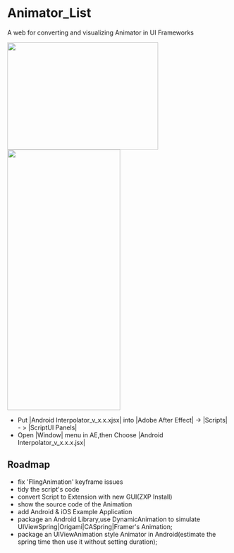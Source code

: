 # Animator_List

A web for converting and visualizing Animator in UI Frameworks

<img src="https://raw.githubusercontent.com/MartinRGB/Animator_List/master/art/art1.png" alt="" data-canonical-src="https://raw.githubusercontent.com/MartinRGB/Animator_List/master/art/art1.png" width="342" height="243" />

<img src="https://raw.githubusercontent.com/MartinRGB/Animator_List/master/art/art2.png" alt="" data-canonical-src="https://raw.githubusercontent.com/MartinRGB/Animator_List/master/art/art2.png" width="256" height="591" />

- Put |Android Interpolator_v_x.x.xjsx| into |Adobe After Effect| -> |Scripts| - > |ScriptUI Panels|
- Open |Window| menu in AE,then Choose |Android Interpolator_v_x.x.x.jsx|


## Roadmap

- fix 'FlingAnimation' keyframe issues
- tidy the script's code 
- convert Script to Extension with new GUI(ZXP Install)
- show the source code of the Animation
- add Android & iOS Example Application
- package an Android Library,use DynamicAnimation to simulate UIViewSpring|Origami|CASpring|Framer's Animation;
- package an UIViewAnimation style Animator in Android(estimate the spring time then use it without setting duration);
